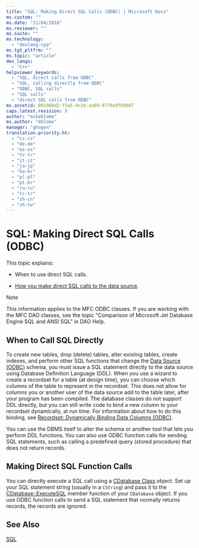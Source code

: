 ```yaml
---
title: "SQL: Making Direct SQL Calls (ODBC) | Microsoft Docs"
ms.custom: ""
ms.date: "11/04/2016"
ms.reviewer: ""
ms.suite: ""
ms.technology: 
  - "devlang-cpp"
ms.tgt_pltfrm: ""
ms.topic: "article"
dev_langs: 
  - "C++"
helpviewer_keywords: 
  - "SQL, direct calls from ODBC"
  - "SQL, calling directly from ODBC"
  - "ODBC, SQL calls"
  - "SQL calls"
  - "direct SQL calls from ODBC"
ms.assetid: 091988d2-f5a5-4c2d-aa09-8779a9fb9607
caps.latest.revision: 8
author: "mikeblome"
ms.author: "mblome"
manager: "ghogen"
translation.priority.ht: 
  - "cs-cz"
  - "de-de"
  - "es-es"
  - "fr-fr"
  - "it-it"
  - "ja-jp"
  - "ko-kr"
  - "pl-pl"
  - "pt-br"
  - "ru-ru"
  - "tr-tr"
  - "zh-cn"
  - "zh-tw"
---
```

# SQL: Making Direct SQL Calls (ODBC)
This topic explains:  
  
-   When to use direct SQL calls.  
  
-   [How you make direct SQL calls to the data source](#_core_making_direct_sql_function_calls).  
  
> [!NOTE]
>  This information applies to the MFC ODBC classes. If you are working with the MFC DAO classes, see the topic "Comparison of Microsoft Jet Database Engine SQL and ANSI SQL" in DAO Help.  
  
##  <a name="_core_when_to_call_sql_directly"></a> When to Call SQL Directly  
 To create new tables, drop (delete) tables, alter existing tables, create indexes, and perform other SQL functions that change the [Data Source (ODBC)](../../data/odbc/data-source-odbc.md) schema, you must issue a SQL statement directly to the data source using Database Definition Language (DDL). When you use a wizard to create a recordset for a table (at design time), you can choose which columns of the table to represent in the recordset. This does not allow for columns you or another user of the data source add to the table later, after your program has been compiled. The database classes do not support DDL directly, but you can still write code to bind a new column to your recordset dynamically, at run time. For information about how to do this binding, see [Recordset: Dynamically Binding Data Columns (ODBC)](../../data/odbc/recordset-dynamically-binding-data-columns-odbc.md).  
  
 You can use the DBMS itself to alter the schema or another tool that lets you perform DDL functions. You can also use ODBC function calls for sending SQL statements, such as calling a predefined query (stored procedure) that does not return records.  
  
##  <a name="_core_making_direct_sql_function_calls"></a> Making Direct SQL Function Calls  
 You can directly execute a SQL call using a [CDatabase Class](../../mfc/reference/cdatabase-class.md) object. Set up your SQL statement string (usually in a `CString`) and pass it to the [CDatabase::ExecuteSQL](../../mfc/reference/cdatabase-class.md#cdatabase__executesql) member function of your `CDatabase` object. If you use ODBC function calls to send a SQL statement that normally returns records, the records are ignored.  
  
## See Also  
 [SQL](../../data/odbc/sql.md)